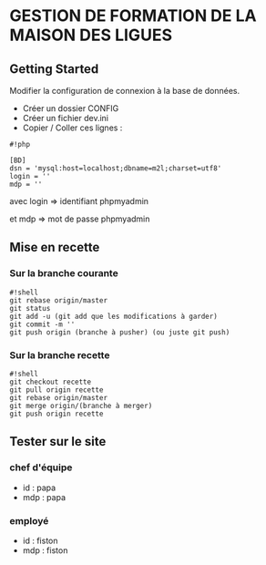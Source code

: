 # GESTION DE FORMATION DE LA MAISON DES LIGUES


## Getting Started

Modifier la configuration de connexion à la base de données.

- Créer un dossier CONFIG
- Créer un fichier dev.ini
- Copier / Coller ces lignes :
```
#!php

[BD]
dsn = 'mysql:host=localhost;dbname=m2l;charset=utf8'
login = ''
mdp = ''
```

avec login => identifiant phpmyadmin 

et mdp => mot de passe phpmyadmin


## Mise en recette

### Sur la branche courante ###



```
#!shell
git rebase origin/master
git status
git add -u (git add que les modifications à garder)
git commit -m ''
git push origin (branche à pusher) (ou juste git push)
```


### Sur la branche recette ###


```
#!shell
git checkout recette
git pull origin recette
git rebase origin/master
git merge origin/(branche à merger)
git push origin recette

```


## Tester sur le site ##

### chef d'équipe ### 
*  id : papa
* mdp : papa

### employé ###
* id : fiston
* mdp : fiston